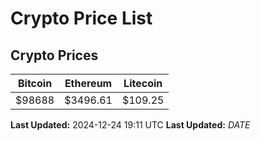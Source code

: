 # Crypto Price List

## Crypto Prices
| Bitcoin | Ethereum | Litecoin |
| ------- | -------- | -------- |
| $98688 | $3496.61 | $109.25 |
**Last Updated:** 2024-12-24 19:11 UTC
**Last Updated:** $DATE$
